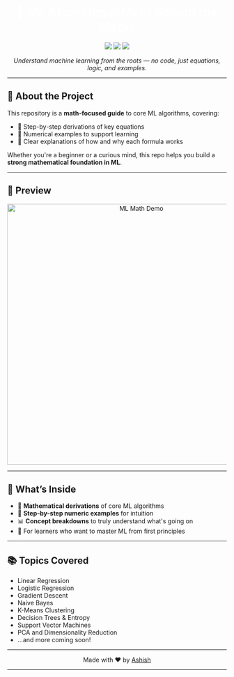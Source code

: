 <h1 align="center" style="color:white;">🧠 ML Algorithms: Math Behind the Magic</h1>

<p align="center">
  <img src="https://img.shields.io/badge/focus-Math%20%26%20ML-blueviolet?style=for-the-badge" />
  <img src="https://img.shields.io/badge/format-Markdown-lightgrey?style=for-the-badge" />
  <img src="https://img.shields.io/badge/status-Active-brightgreen?style=for-the-badge" />
</p>

<p align="center">
  <i>Understand machine learning from the roots — no code, just equations, logic, and examples.</i>
</p>

---

## 📘 About the Project

This repository is a **math-focused guide** to core ML algorithms, covering:

- 📐 Step-by-step derivations of key equations  
- 🔢 Numerical examples to support learning  
- 🧠 Clear explanations of how and why each formula works

Whether you're a beginner or a curious mind, this repo helps you build a **strong mathematical foundation in ML**.

---

## 🌌 Preview

<p align="center">
  <img src="https://your-preview-gif-or-image-link.gif" alt="ML Math Demo" width="600"/>
</p>

---


## 🧾 What’s Inside

- 📐 **Mathematical derivations** of core ML algorithms  
- 🔢 **Step-by-step numeric examples** for intuition  
- 📊 **Concept breakdowns** to truly understand what's going on  
- 🧠 For learners who want to master ML from first principles


---

## 📚 Topics Covered

- Linear Regression  
- Logistic Regression  
- Gradient Descent  
- Naive Bayes  
- K-Means Clustering  
- Decision Trees & Entropy  
- Support Vector Machines  
- PCA and Dimensionality Reduction  
- ...and more coming soon!


---

<p align="center">
  Made with ❤️ by <a href="https://github.com/your-username">Ashish</a>
</p>

---
